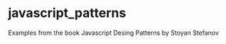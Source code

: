 javascript_patterns
===================

Examples from the book Javascript Desing Patterns by Stoyan Stefanov
